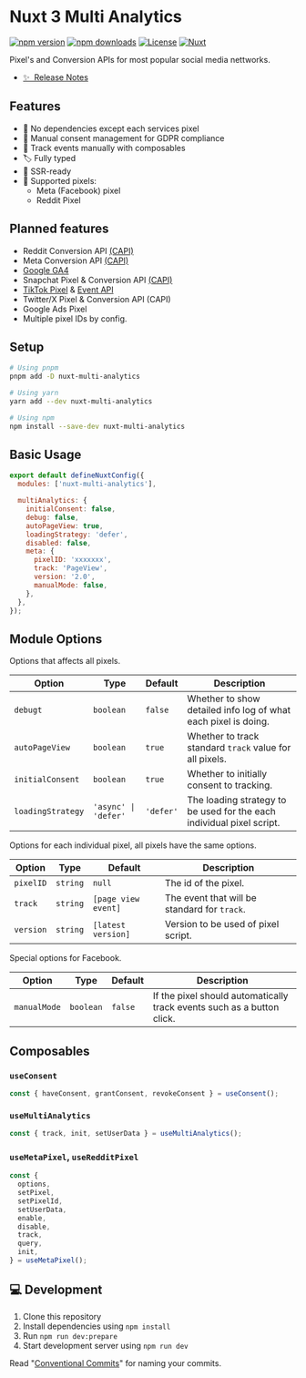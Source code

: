 # Nuxt 3 Multi Analytics

[![npm version][npm-version-src]][npm-version-href]
[![npm downloads][npm-downloads-src]][npm-downloads-href]
[![License][license-src]][license-href]
[![Nuxt][nuxt-src]][nuxt-href]

Pixel's and Conversion APIs for most popular social media nettworks.

- [✨ &nbsp;Release Notes](/CHANGELOG.md)
  <!-- - [🏀 Online playground](https://stackblitz.com/github/your-org/nuxt-multi-analytics?file=playground%2Fapp.vue) -->
  <!-- - [📖 &nbsp;Documentation](https://example.com) -->

## Features

- 🌻 No dependencies except each services pixel
- 🤝 Manual consent management for GDPR compliance
- 📯 Track events manually with composables
- 🏷️ Fully typed
- 🦾 SSR-ready
- 🔶 Supported pixels:
  - Meta (Facebook) pixel
  - Reddit Pixel

## Planned features

- Reddit Conversion API [(CAPI)](https://ads-api.reddit.com/docs/v2/#tag/Conversions)
- Meta Conversion API [(CAPI)](https://developers.facebook.com/docs/marketing-api/conversions-api/)
- [Google GA4](https://support.google.com/analytics/answer/9304153?hl=en)
- Snapchat Pixel & Conversion API [(CAPI)](https://businesshelp.snapchat.com/s/article/integrating-marketing-api?language=en_US)
- [TikTok Pixel](https://ads.tiktok.com/help/article/get-started-pixel?lang=en) & [Event API](https://ads.tiktok.com/help/article/events-api?redirected=2)
- Twitter/X Pixel & Conversion API (CAPI)
- Google Ads Pixel
- Multiple pixel IDs by config.

## Setup

```bash
# Using pnpm
pnpm add -D nuxt-multi-analytics

# Using yarn
yarn add --dev nuxt-multi-analytics

# Using npm
npm install --save-dev nuxt-multi-analytics
```

## Basic Usage

```js
export default defineNuxtConfig({
  modules: ['nuxt-multi-analytics'],

  multiAnalytics: {
    initialConsent: false,
    debug: false,
    autoPageView: true,
    loadingStrategy: 'defer',
    disabled: false,
    meta: {
      pixelID: 'xxxxxxx',
      track: 'PageView',
      version: '2.0',
      manualMode: false,
    },
  },
});
```

## Module Options

Options that affects all pixels.

| Option            | Type                 | Default   | Description                                                           |
| ----------------- | -------------------- | --------- | --------------------------------------------------------------------- |
| `debugt`          | `boolean`            | `false`   | Whether to show detailed info log of what each pixel is doing.        |
| `autoPageView`    | `boolean`            | `true`    | Whether to track standard `track` value for all pixels.               |
| `initialConsent`  | `boolean`            | `true`    | Whether to initially consent to tracking.                             |
| `loadingStrategy` | `'async' \| 'defer'` | `'defer'` | The loading strategy to be used for the each individual pixel script. |

Options for each individual pixel, all pixels have the same options.

| Option    | Type     | Default             | Description                                  |
| --------- | -------- | ------------------- | -------------------------------------------- |
| `pixelID` | `string` | `null`              | The id of the pixel.                         |
| `track`   | `string` | `[page view event]` | The event that will be standard for `track`. |
| `version` | `string` | `[latest version]`  | Version to be used of pixel script.          |

Special options for Facebook.

| Option       | Type      | Default | Description                                                            |
| ------------ | --------- | ------- | ---------------------------------------------------------------------- |
| `manualMode` | `boolean` | `false` | If the pixel should automatically track events such as a button click. |

## Composables

### `useConsent`

```ts
const { haveConsent, grantConsent, revokeConsent } = useConsent();
```

### `useMultiAnalytics`

```ts
const { track, init, setUserData } = useMultiAnalytics();
```

### `useMetaPixel`, `useRedditPixel`

```ts
const {
  options,
  setPixel,
  setPixelId,
  setUserData,
  enable,
  disable,
  track,
  query,
  init,
} = useMetaPixel();
```

## 💻 Development

1. Clone this repository
2. Install dependencies using `npm install`
3. Run `npm run dev:prepare`
4. Start development server using `npm run dev`

Read "[Conventional Commits](https://www.conventionalcommits.org/en/v1.0.0/#summary)" for naming your commits.

<!-- Badges -->

[npm-version-src]: https://img.shields.io/npm/v/nuxt-multi-analytics/latest.svg?style=flat&colorA=18181B&colorB=28CF8D
[npm-version-href]: https://npmjs.com/package/nuxt-multi-analytics
[npm-downloads-src]: https://img.shields.io/npm/dm/nuxt-multi-analytics.svg?style=flat&colorA=18181B&colorB=28CF8D
[npm-downloads-href]: https://npmjs.com/package/nuxt-multi-analytics
[license-src]: https://img.shields.io/npm/l/nuxt-multi-analytics.svg?style=flat&colorA=18181B&colorB=28CF8D
[license-href]: https://npmjs.com/package/nuxt-multi-analytics
[nuxt-src]: https://img.shields.io/badge/Nuxt-18181B?logo=nuxt.js
[nuxt-href]: https://nuxt.com
